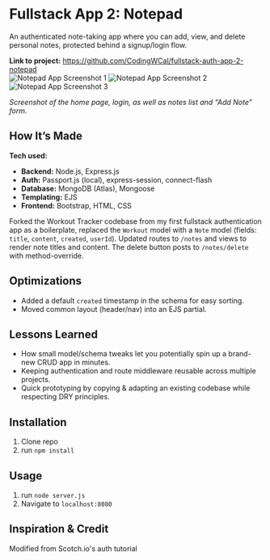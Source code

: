 # Fullstack App 2: Notepad

An authenticated note-taking app where you can add, view, and delete personal notes, protected behind a signup/login flow.

**Link to project:** https://github.com/CodingWCal/fullstack-auth-app-2-notepad  
![Notepad App Screenshot 1](https://github.com/CodingWCal/Fullstack-Authenticator-Personal-Notepad-App/blob/main/notepad-home-screenshot.png)
![Notepad App Screenshot 2](https://github.com/CodingWCal/Fullstack-Authenticator-Personal-Notepad-App/blob/main/note-tracker-screenshot.png)
![Notepad App Screenshot 3](https://github.com/CodingWCal/Fullstack-Authenticator-Personal-Notepad-App/blob/main/note-login-screenshot.png)  

*Screenshot of the home page, login, as well as notes list and “Add Note” form.*

## How It’s Made

**Tech used:**  
- **Backend:** Node.js, Express.js  
- **Auth:** Passport.js (local), express-session, connect-flash  
- **Database:** MongoDB (Atlas), Mongoose  
- **Templating:** EJS  
- **Frontend:** Bootstrap, HTML, CSS  

Forked the Workout Tracker codebase from my first fullstack authentication app as a boilerplate, replaced the `Workout` model with a `Note` model (fields: `title`, `content`, `created`, `userId`). Updated routes to `/notes` and views to render note titles and content. The delete button posts to `/notes/delete` with method-override.

## Optimizations

- Added a default `created` timestamp in the schema for easy sorting.  
- Moved common layout (header/nav) into an EJS partial.

## Lessons Learned

- How small model/schema tweaks let you potentially spin up a brand-new CRUD app in minutes.  
- Keeping authentication and route middleware reusable across multiple projects.  
- Quick prototyping by copying & adapting an existing codebase while respecting DRY principles.

## Installation

1. Clone repo
2. run `npm install`

## Usage

1. run `node server.js`
2. Navigate to `localhost:8080`

## Inspiration & Credit

Modified from Scotch.io's auth tutorial
